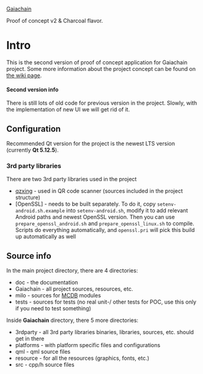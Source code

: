 [Gaiachain](https://gaiachain.io/)

Proof of concept v2 & Charcoal flavor.

# Intro

This is the second version of proof of concept application for Gaiachain project.
Some more information about the project concept can be found on [the wiki page](https://redmine.milosolutions.com/projects/gaiachain-website/wiki).

#### Second version info

There is still lots of old code for previous version in the project. Slowly, with the implementation of new UI we will get rid of it.

## Configuration

Recommended Qt version for the project is the newest LTS version (currently **Qt 5.12.5**).

### 3rd party libraries 

There are two 3rd party libraries used in the project
* [qzxing](https://github.com/ftylitak/qzxing) - used in QR code scanner (sources included in the project structure)
* [OpenSSL] - needs to be built separately. To do it, copy `setenv-android.sh.example` into `setenv-android.sh`, modify it to add relevant Android paths and newest OpenSSL version. Then you can use `prepare_openssl_android.sh` and `prepare_openssl_linux.sh` to compile. Scripts do everything automatically, and `openssl.pri` will pick this build up automatically as well

## Source info

In the main project directory, there are 4 directories:
*  doc - the documentation
*  Gaiachain - all project sources, resources, etc.
*  milo - sources for [MCDB](https://github.com/milosolutions/newprojecttemplate) modules
*  tests - sources for tests (no real unit-/ other tests for POC, use this only if you need to test something)

Inside **Gaiachain** directory, there 5 more directories:
* 3rdparty - all 3rd party libraries binaries, libraries, sources, etc. should get in there
* platforms - with platform specific files and configurations
* qml - qml source files
* resource - for all the resources (graphics, fonts, etc.)
* src - cpp/h source files

